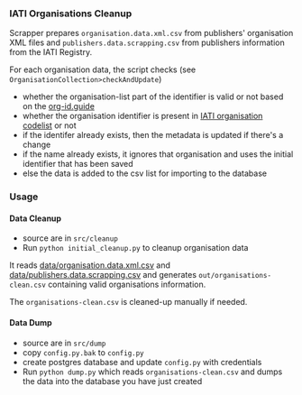 ### IATI Organisations Cleanup

Scrapper prepares `organisation.data.xml.csv` from publishers' organisation XML files and `publishers.data.scrapping.csv` from publishers information from the IATI Registry.

For each organisation data, the script checks (see `OrganisationCollection>checkAndUpdate`)
* whether the organisation-list part of the identifier is valid or not based on the [org-id.guide](data/org-id.guide.csv)
* whether the organisation identifier is present in [IATI organisation codelist](iati-identifiers.csv) or not
* if the identifer already exists, then the metadata is updated if there's a change
* if the name already exists, it ignores that organisation and uses the initial identifier that has been saved
* else the data is added to the csv list for importing to the database

### Usage

#### Data Cleanup

* source are in `src/cleanup`
* Run `python initial_cleanup.py` to cleanup organisation data

It reads [data/organisation.data.xml.csv](data/organisation.data.xml.csv) and [data/publishers.data.scrapping.csv](data/publishers.data.scrapping.csv) and generates `out/organisations-clean.csv` containing valid organisations information.

The `organisations-clean.csv` is cleaned-up manually if needed.

#### Data Dump

* source are in `src/dump`
* copy `config.py.bak` to `config.py`
* create postgres database and update `config.py` with credentials
* Run `python dump.py` which reads `organisations-clean.csv` and dumps the data into the database you have just created

